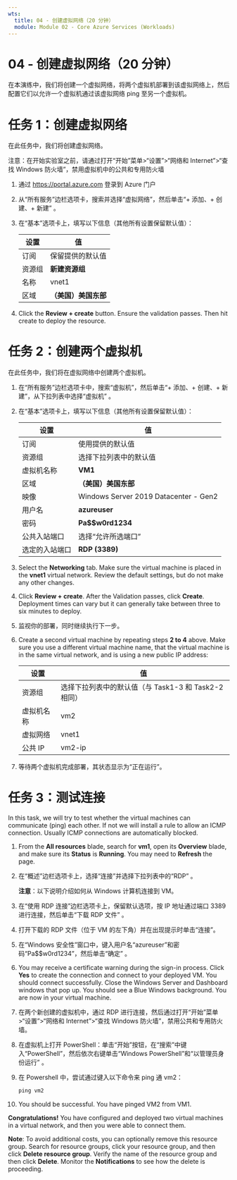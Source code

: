 ```yaml
---
wts:
  title: 04 - 创建虚拟网络（20 分钟）
  module: Module 02 - Core Azure Services (Workloads)
---
```

# <a name="04---create-a-virtual-network-20-min"></a>04 - 创建虚拟网络（20 分钟）

在本演练中，我们将创建一个虚拟网络，将两个虚拟机部署到该虚拟网络上，然后配置它们以允许一个虚拟机通过该虚拟网络 ping 至另一个虚拟机。

# <a name="task-1-create-a-virtual-network"></a>任务 1：创建虚拟网络 

在此任务中，我们将创建虚拟网络。 

注意：在开始实验室之前，请通过打开“开始”菜单>“设置”>“网络和 Internet”>“查找 Windows 防火墙”，禁用虚拟机中的公共和专用防火墙

1. 通过 <a href="https://portal.azure.com" target="_blank"><span style="color: #0066cc;" color="#0066cc">https://portal.azure.com</span></a> 登录到 Azure 门户

2. 从“所有服务”边栏选项卡，搜索并选择“虚拟网络”，然后单击“+ 添加、+ 创建、+ 新建”  。 

3. 在“基本”选项卡上，填写以下信息（其他所有设置保留默认值）：

    | 设置 | 值 | 
    | --- | --- |
    | 订阅 | 保留提供的默认值 |
    | 资源组 | **新建资源组** |
    | 名称 | vnet1 |
    | 区域 | **（美国）美国东部** |
    
   
4. Click the <bpt id="p1">**</bpt>Review + create<ept id="p1">**</ept> button. Ensure the validation passes. Then hit create to deploy the resource.


# <a name="task-2-create-two-virtual-machines"></a>任务 2：创建两个虚拟机

在此任务中，我们将在虚拟网络中创建两个虚拟机。 

1. 在“所有服务”边栏选项卡中，搜索“虚拟机”，然后单击“+ 添加、+ 创建、+ 新建”，从下拉列表中选择“虚拟机”   。 

2. 在“基本”选项卡上，填写以下信息（其他所有设置保留默认值）：

   | 设置 | 值 | 
   | --- | --- |
   | 订阅 | 使用提供的默认值 |
   | 资源组 |  选择下拉列表中的默认值 |
   | 虚拟机名称 | **VM1**|
   | 区域 | **（美国）美国东部** |
   | 映像 | Windows Server 2019 Datacenter - Gen2 |
   | 用户名| **azureuser** |
   | 密码| **Pa$$w0rd1234** |
   | 公共入站端口| 选择“允许所选端口”  |
   | 选定的入站端口| **RDP (3389)** |
   

3. Select the <bpt id="p1">**</bpt>Networking<ept id="p1">**</ept> tab. Make sure the virtual machine is placed in the <bpt id="p2">**</bpt>vnet1<ept id="p2">**</ept> virtual network. Review the default settings, but do not make any other changes. 

4. Click <bpt id="p1">**</bpt>Review + create<ept id="p1">**</ept>. After the Validation passes, click <bpt id="p1">**</bpt>Create<ept id="p1">**</ept>. Deployment times can vary but it can generally take between three to six minutes to deploy.

5. 监视你的部署，同时继续执行下一步。 

6. Create a second virtual machine by repeating steps <bpt id="p1">**</bpt>2 to 4<ept id="p1">**</ept> above. Make sure you use a different virtual machine name, that the virtual machine is in the same virtual network, and is using a new public IP address:

    | 设置 | 值 |
    | --- | --- |
    | 资源组 | 选择下拉列表中的默认值（与 Task1-3 和 Task2-2 相同） |
    | 虚拟机名称 |  vm2 |
    | 虚拟网络 | vnet1 |
    | 公共 IP | vm2-ip |

7. 等待两个虚拟机完成部署，其状态显示为“正在运行”。

# <a name="task-3-test-the-connection"></a>任务 3：测试连接 

In this task, we will try to test whether the virtual machines can communicate (ping) each other. If not we will install a rule to allow an ICMP connection. Usually ICMP connections are automatically blocked.

1. From the <bpt id="p1">**</bpt>All resources<ept id="p1">**</ept> blade, search for <bpt id="p2">**</bpt>vm1<ept id="p2">**</ept>, open its <bpt id="p3">**</bpt>Overview<ept id="p3">**</ept> blade, and make sure its <bpt id="p4">**</bpt>Status<ept id="p4">**</ept> is <bpt id="p5">**</bpt>Running<ept id="p5">**</ept>. You may need to <bpt id="p1">**</bpt>Refresh<ept id="p1">**</ept> the page.

2. 在“概述”边栏选项卡上，选择“连接”并选择下拉列表中的“RDP”  。

    **注意**：以下说明介绍如何从 Windows 计算机连接到 VM。 

3. 在“使用 RDP 连接”边栏选项卡上，保留默认选项，按 IP 地址通过端口 3389 进行连接，然后单击“下载 RDP 文件” 。

4. 打开下载的 RDP 文件（位于 VM 的左下角）并在出现提示时单击“连接”。 

5. 在“Windows 安全性”窗口中，键入用户名“azureuser”和密码“Pa$$w0rd1234”，然后单击“确定”   。

6. You may receive a certificate warning during the sign-in process. Click <bpt id="p1">**</bpt>Yes<ept id="p1">**</ept> to create the connection and connect to your deployed VM. You should connect successfully. Close the Windows Server and Dashboard windows that pop up. You should see a Blue Windows background. You are now in your virtual machine.

7. 在两个新创建的虚拟机中，通过 RDP 进行连接，然后通过打开“开始”菜单>“设置”>“网络和 Internet”>“查找 Windows 防火墙”，禁用公共和专用防火墙。

8. 在虚拟机上打开 PowerShell：单击“开始”按钮，在“搜索”中键入“PowerShell”，然后依次右键单击“Windows PowerShell”和“以管理员身份运行”   。

9. 在 Powershell 中，尝试通过键入以下命令来 ping 通 vm2：

   ```PowerShell
   ping vm2
   ```

 10. You should be successful. You have pinged VM2 from VM1.


<bpt id="p1">**</bpt>Congratulations!<ept id="p1">**</ept> You have configured and deployed two virtual machines in a virtual network, and then you were able to connect them.

<bpt id="p1">**</bpt>Note<ept id="p1">**</ept>: To avoid additional costs, you can optionally remove this resource group. Search for resource groups, click your resource group, and then click <bpt id="p1">**</bpt>Delete resource group<ept id="p1">**</ept>. Verify the name of the resource group and then click <bpt id="p1">**</bpt>Delete<ept id="p1">**</ept>. Monitor the <bpt id="p1">**</bpt>Notifications<ept id="p1">**</ept> to see how the delete is proceeding.

